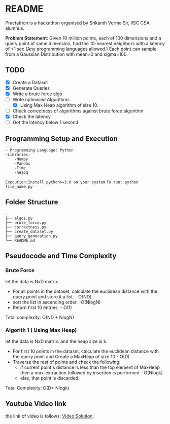 # README

Practathon is a hackathon organised by Srikanth Verma Sir, IISC CSA alumnus.

__Problem Statement__: Given 10 million points, each of 100 dimensions and a query point of same dimension, find the 10-nearest neighbors with a latency of <1 sec.(Any programming languages allowed.) Each point can sample from a Gaussian Distribution with mean=0 and sigma=100.

## TODO

- [x] Create a Dataset
- [x] Generate Queries
- [x] Write a brute force algo
- [ ] Write optimised Algorithms
  - [x] Using Max Heap algorithm of size 10.
- [ ] Check correctness of algorithms against brute force algorithm
- [x] Check the latency
- [ ] Get the latency below 1 second

## Programming Setup and Execution

```
- Programming Language: Python
-Libraries:
    -Numpy
    -Pandas
    -Time
    -heapq
```

`Execution:Install python>=3.0 on your system`
`To run: python file_name.py`

## Folder Structure
```
.
├── algo1.py
├── brute_force.py
├── correctness.py
├── create_dataset.py
├── query_generation.py
└── README.md
```

## Pseudocode and Time Complexity

### Brute Force

let the data is NxD matrix.

- For all points in the dataset, calculate the euclidean distance with the query point and store it a list. - O(ND)
- sort the list in ascending order. -O(NlogN)
- Return first 10 entries. - O(1)

Total complexity: O(ND + NlogN)

### Algorith 1 ( Using Max Heap)

let the data is NxD matrix. and the heap size is k.

- For first 10 points in the dataset, calculate the euclidean distance with the query point and Create a MaxHeap of size 10 - O(D).
- Traverse the rest of points and check the following:
  - if current point's distance is less than the top element of MaxHeap then a max-extraction followed by insertion is performed - O(Nlogk)
  - else, that point is discarded.

Total Complexity: O(D+ Nlogk)

## Youtube Video link

the link of video is follows: [Video Solution](#readme).

